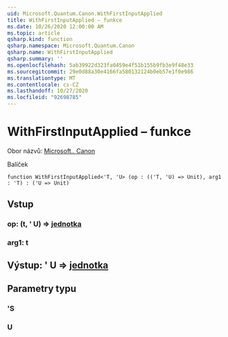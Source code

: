 ```yaml
---
uid: Microsoft.Quantum.Canon.WithFirstInputApplied
title: WithFirstInputApplied – funkce
ms.date: 10/26/2020 12:00:00 AM
ms.topic: article
qsharp.kind: function
qsharp.namespace: Microsoft.Quantum.Canon
qsharp.name: WithFirstInputApplied
qsharp.summary: ''
ms.openlocfilehash: 5ab39922d323fa0459e4f51b155b9fb3e9f48e33
ms.sourcegitcommit: 29e0d88a30e4166fa580132124b0eb57e1f0e986
ms.translationtype: MT
ms.contentlocale: cs-CZ
ms.lasthandoff: 10/27/2020
ms.locfileid: "92698785"
---
```

# <a name="withfirstinputapplied-function"></a>WithFirstInputApplied – funkce

Obor názvů: [Microsoft.. Canon](xref:Microsoft.Quantum.Canon)

Balíček [](https://nuget.org/packages/)




```qsharp
function WithFirstInputApplied<'T, 'U> (op : (('T, 'U) => Unit), arg1 : 'T) : ('U => Unit)
```


## <a name="input"></a>Vstup

### <a name="op--tu--unit"></a>op: (t, ' U) => [jednotka](xref:microsoft.quantum.lang-ref.unit) 




### <a name="arg1--t"></a>arg1: t





## <a name="output--u--unit"></a>Výstup: ' U => [jednotka](xref:microsoft.quantum.lang-ref.unit) 



## <a name="type-parameters"></a>Parametry typu

### <a name="t"></a>'S


### <a name="u"></a>U

